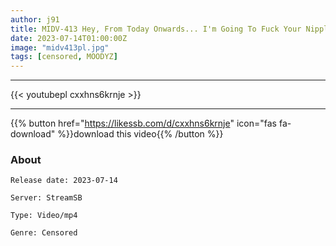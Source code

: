 ```yaml
---
author: j91
title: MIDV-413 Hey, From Today Onwards... I'm Going To Fuck Your Nipples! & Pursuit Male Tide! No Matter Where You Go
date: 2023-07-14T01:00:00Z
image: "midv413pl.jpg"
tags: [censored, MOODYZ]
---
```

___

{{< youtubepl cxxhns6krnje >}}
___

{{% button href="https://likessb.com/d/cxxhns6krnje" icon="fas fa-download" %}}download this video{{% /button %}}
### About

`Release date: 2023-07-14`

`Server: StreamSB`

`Type: Video/mp4`

`Genre:	Censored`